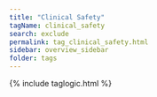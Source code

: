 ```yaml
---
title: "Clinical Safety"
tagName: clinical_safety
search: exclude
permalink: tag_clinical_safety.html
sidebar: overview_sidebar
folder: tags
---
```

{% include taglogic.html %}


